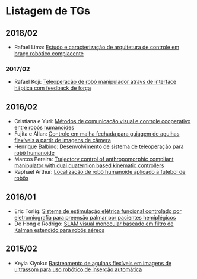 # Listagem de TGs
## 2018/02
* Rafael Lima: [Estudo e caracterização de arquitetura de controle em braço robótico complacente](2018_02/TG_Rafael_Lima.pdf)

### 2017/02
* Rafael Koji: [Teleoperação de robô manipulador atravs de interface háptica com feedback de força](2017_02/TG_Rafael_Koji.pdf)

## 2016/02
* Cristiana e Yuri: [Métodos de comunicação visual e controle cooperativo entre robôs humanoides](2016_02/TG_Cristiana_Yuri.pdf)
* Fujita e Allan: [Controle em malha fechada para guiagem de agulhas flexíveis a partir de imagens de câmera](2016_02/TG_Fujita_allan.pdf)
* Henrique Balbino: [Desenvolvimento de sistema de teleoperação para robô humanoide](2016_02/TG_Henrique_Balbino.pdf)
* Marcos Pereira: [Trajectory control of anthropomorphic compliant manipulator with dual quaternion based kinematic controllers](2016_02/TG_Marcos_Pereira.pdf)
* Raphael Arthur: [Localização de robô humanoide aplicado a futebol de robôs](2016_02/TG_Raphael_Arthur.pdf)

## 2016/01
* Eric Torlig: [Sistema de estimulação elétrica funcional controlado por eletromiografia para preensão palmar por pacientes hemiplégicos](2016_01/TG_Eric_Torlig.pdf)
* De Hong e Rodrigo: [SLAM visual monocular baseado em filtro de Kalman estendido para robôs aéreos](2016_01/TG_DeHong_Rodrigo.pdf)

## 2015/02
* Keyla Kiyoku: [Rastreamento de agulhas flexíveis em imagens de ultrassom para uso robótico de inserção automática](2015_02/TG_Keyla_Kiyoku.pdf)
